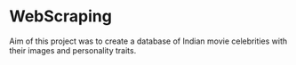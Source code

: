 # WebScraping
Aim of this project was to create a database of Indian movie celebrities with their images and personality traits.
